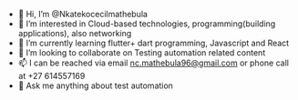- 👋 Hi, I’m @Nkatekocecilmathebula
- 👀 I’m interested in Cloud-based technologies, programming(building applications), also networking
- 🌱 I’m currently learning flutter+ dart programming, Javascript and React
- 💞️ I’m looking to collaborate on Testing automation related content
- 📫 I can be reached via email nc.mathebula96@gmail.com or phone call at +27 614557169
- 💬 Ask me anything about test automation

<!---
Nkatekocecilmathebula/Nkatekocecilmathebula is a ✨ special ✨ repository because its `README.md` (this file) appears on your GitHub profile.
You can click the Preview link to take a look at your changes.
--->
